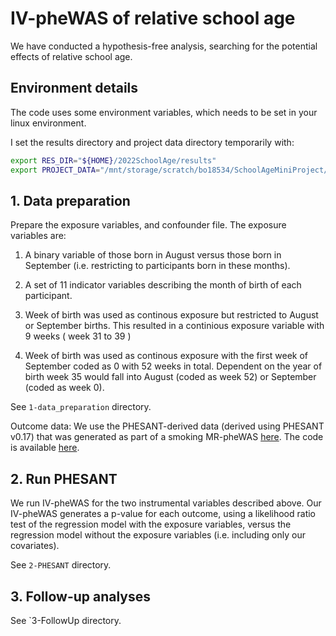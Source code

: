 

# IV-pheWAS of relative school age

We have conducted a hypothesis-free analysis, searching for the potential effects of relative school age.

## Environment details


The code uses some environment variables, which needs to be set in your linux environment.

I set the results directory and project data directory temporarily with:

```bash
export RES_DIR="${HOME}/2022SchoolAge/results"
export PROJECT_DATA="/mnt/storage/scratch/bo18534/SchoolAgeMiniProject/"
```


## 1. Data preparation

Prepare the exposure variables, and confounder file. The exposure variables are:

1. A binary variable of those born in August versus those born in September (i.e. restricting to participants born in these months).
2. A set of 11 indicator variables describing the month of birth of each participant.

4. Week of birth was used as continous exposure but restricted to August or September births. This resulted in a continious exposure variable with 9 weeks ( week 31 to 39 )
5. Week of birth was used as continous exposure with the first week of September coded as 0 with 52 weeks in total. Dependent on the year of birth week 35 would fall into August (coded as week 52) or September (coded as week 0). 

See `1-data_preparation` directory.

Outcome data: We use the PHESANT-derived data (derived using PHESANT v0.17) that was generated as part of a smoking MR-pheWAS [here](https://www.biorxiv.org/content/early/2018/10/19/441907).
The code is available [here](https://github.com/MRCIEU/PHESANT-MR-pheWAS-smoking/tree/master/2-PHESANT/sample-all-save).


## 2. Run PHESANT

We run IV-pheWAS for the two instrumental variables described above. 
Our IV-pheWAS generates a p-value for each outcome, using a likelihood ratio test of the regression model with the exposure variables, versus the regression model without the exposure variables (i.e. including only our covariates).

See `2-PHESANT` directory.


## 3. Follow-up analyses

See `3-FollowUp directory.



